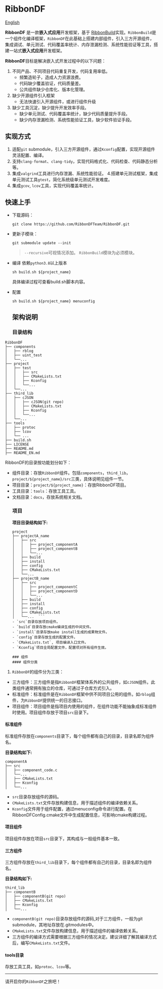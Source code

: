 # RibbonDF
[English](README_EN.md)

**RibbonDF** 是一款**嵌入式应用**开发框架，基于 [RibbonBuild](https://github.com/RibbonDFTeam/RibbonBuild)实现。`RibbonBuild`是一个组件化编译框架，`RibbonDF`在此基础上搭建内部组件，引入三方开源组件，集成调试、单元测试、代码覆盖率统计、内存泄漏检测、系统性能验证等工具，搭建一站式**嵌入式应用**开发框架。

**RibbonDF**目标是解决嵌入式开发过程中的以下问题：
1. 不同产品、不同项目代码重复开发，代码复用率低。
   - 频繁造轮子，造成人力资源浪费。
   - 代码缺少覆盖验证，代码质量差。
   - 公共组件缺少仓库化、版本化管理。
2. 缺少开源组件引入框架
   - 无法快速引入开源组件，或进行组件升级
3. 缺少工具沉淀，缺少提升开发效率手段。
   - 缺少单元测试、代码覆盖率统计，缺少代码质量提升手段。
   - 缺少内存泄漏检测、系统性能验证工具，缺少软件验证手段。

## 实现方式
1.  适配`git` submodule，引入三方开源组件，通过`Kconfig`配置，实现开源组件灵活配置、编译。
2.  支持`clang-format`、`clang-tidy`，实现代码格式化、代码检查、代码静态分析等。
3. 集成`valgrind`工具进行内存泄漏、系统性能验证。
4.搭建单元测试框架，集成单元测试工具`gtest`，简化系统级单元测试开发难度。
5. 集成`gcov`, `lcov`工具，实现代码覆盖率统计。

## 快速上手
- 下载源码：
  ```
  git clone https://github.com/RibbonDFTeam/RibbonDF.git
  ```
- 更新子模块：
   ```
   git submodule update --init
   ```
   > `--recursive`可视情况添加。
   > `RibbonBuild`模块为必须模块。

- 编译
    依赖`python3.8`以上版本
    ```
    sh build.sh ${project_name}
    ```
    具体编译过程可查看build.sh脚本内容。
- 配置
    ```
    sh build.sh ${project_name} menuconfig
    ```

   ## 架构说明

   ### 目录结构
```
RibbonDF
├── components
│   ├── rblog
│   ├── uint_test
│   └──...
├── project
│   ├── test
│   │   ├── src
│   │   ├── CMakeLists.txt
│   │   ├── Kconfig
│   │   └──...
│   └──...
├── third_lib
│   ├── cJSON
│   │   ├── cJSON(git repo)
│   │   ├── CMakeLists.txt
│   │   ├── Kconfig
│   │   └──...
│   └──...
├── tools
│   ├── protoc
│   ├── lcov
│   └── ...
├── build.sh
├── LICENSE
├── README.md
├── README_EN.md
```

RibbonDF的目录按功能划分如下：
- 组件目录：存放`RibbonDF`组件。包括`components`，`third_lib`，`project/${project_name}/src`三类，具体说明见组件一节。
- 项目目录：`project/${project_name}`：存放RibbonDF项目。
- 工具目录：`tools`：存放工具工具。
- 文档目录：`docs`，存放系统相关文档。
   ### 项目
   **项目目录结构如下:**
   ```
   project
   ├── projectA_name
   │   ├── src
   │   │   ├── project_componentA
   │   │   ├── project_componentB
   │   │   └──...
   │   ├── build
   │   ├── install
   │   ├── config
   │   ├── CMakeLists.txt
   │   └──...
   ├── projectB_name
   │   ├── src
   │   │   ├── project_componentC
   │   │   ├── project_componentD
   │   │   └──...
   │   ├── build
   │   ├── install
   │   ├── config
   │   ├── CMakeLists.txt
   │   └──...  ```
   - `src`目录存放项目组件。
   - `build`目录存放cmake编译生成的中间文件。
   - `install`目录存放make install生成的成果物文件。
   - `config`目录存放生成的配置文件。
   - `CMakeLists.txt`, 项目编译入口文件。
   - `Kconfig`项目全局配置文件，配置项对所有组件生效。

   ### 组件
   #### 组件分类
 1. `RibbonDF`的组件分为三类：
   - 三方组件：三方组件是指`RibbonDF`框架体系外的公共组件，如`cJSON`组件。此类组件通常拥有独立的仓库，可通过子仓库方式引入。
   - 标准组件：标准组件是在`RibbonDF`框架中供不同项目公用的组件。如`rblog`组件，为`RibbonDF`提供统一的日志接口。
   - 项目组件：项目组件是指项目内使用的组件，在组件功能不能抽象成标准组件时使用。项目组件存放于项目`src`目录下。

   #### 标准组件
   标准组件存放在`components`目录下，每个组件都有自己的目录，目录名即为组件名。

   **目录结构如下:**
   ```
   componentA
   ├── src
   │   ├── component_code.c
   │   └──...
   │   ├── CMakeLists.txt
   │   ├── Kconfig
   │   └──...
   ```
   - `src`目录存放组件的源码。
   - `CMakeLists.txt`文件存放构建信息，用于描述组件的编译依赖关系。
   - `Kconfig`文件用于组件配置，通过menuconfig命令进行配置。在RibbonDFConfig.cmake文件中生成配置信息，可影响cmake构建过程。

   #### 项目组件
   项目组件存放在项目`src`目录下，其构成与一般组件基本一致。

   #### 三方组件
   三方组件存放在`third_lib`目录下，每个组件都有自己的目录，目录名即为组件名。

   **目录结构如下:**
   ```
   third_lib
   ├── componentB
   │   ├── componentB(git repo)
   │   ├── CMakeLists.txt
   │   ├── Kconfig
   │   └──...
   ```
   - `componentB(git repo)`目录存放组件的源码,对于三方组件，一般为git submodule，其地址存放在.gitmodules中。
   - `CMakeLists.txt`文件存放构建信息，用于描述组件的编译依赖关系。
   - 三方组件的编译方式需要根据三方组件的情况决定。建议详细了解其编译方式后，编写`CMakeLists.txt`文件。

   #### tools目录
   存放工具工具，如`protoc`、`lcov`等。

---
请开启你的`RibbonDF`之旅吧！